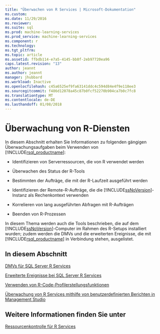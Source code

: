 ```yaml
---
title: "Überwachen von R Services | Microsoft-Dokumentation"
ms.custom: 
ms.date: 11/29/2016
ms.reviewer: 
ms.suite: sql
ms.prod: machine-learning-services
ms.prod_service: machine-learning-services
ms.component: r
ms.technology: 
ms.tgt_pltfrm: 
ms.topic: article
ms.assetid: ffbdb114-e7a5-4145-bb8f-2eb97720ea96
caps.latest.revision: "13"
author: jeannt
ms.author: jeannt
manager: jhubbard
ms.workload: Inactive
ms.openlocfilehash: c45a6525ef9fa63141ddc4c594d84e4f9e118ee3
ms.sourcegitcommit: f486d12078a45c87b0fcf52270b904ca7b0c7fc8
ms.translationtype: MT
ms.contentlocale: de-DE
ms.lasthandoff: 01/08/2018
---
```

# <a name="monitoring-r-services"></a>Überwachung von R-Diensten
  In diesem Abschnitt erhalten Sie Informationen zu folgenden gängigen Überwachungsaufgaben beim Verwenden von [!INCLUDE[rsql_productname](../../includes/rsql-productname-md.md)]:  
  
-   Identifizieren von Serverressourcen, die von R verwendet werden  
  
-   Überwachen des Status der R-Tools  
  
-   Bestimmten der Aufträge, die mit der R-Laufzeit ausgeführt werden  
  
-   Identifizieren der Remote-R-Aufträge, die die [!INCLUDE[ssNoVersion](../../includes/ssnoversion-md.md)]-Instanz als Rechenkontext verwenden  
  
-   Korrelieren von lang ausgeführten Abfragen mit R-Aufträgen  
  
-   Beenden von R-Prozessen  
  
 In diesem Thema werden auch die Tools beschrieben, die auf dem [!INCLUDE[ssNoVersion](../../includes/ssnoversion-md.md)]-Computer im Rahmen des R-Setups installiert wurden; zudem werden die DMVs und die erweiterten Ereignisse, die mit [!INCLUDE[rsql_productname](../../includes/rsql-productname-md.md)] in Verbindung stehen, ausgelistet.  
  
## <a name="in-this-section"></a>In diesem Abschnitt

[DMVs für SQL Server R Services](../../advanced-analytics/r-services/dmvs-for-sql-server-r-services.md)

[Erweiterte Ereignisse bei SQL Server R Services](../../advanced-analytics/r-services/extended-events-for-sql-server-r-services.md)

[Verwenden von R-Code-Profilerstellungsfunktionen](../../advanced-analytics/r-services/using-r-code-profiling-functions.md)

[Überwachung von R Services mithilfe von benutzerdefinierten Berichten in Management Studio](../../advanced-analytics/r-services/monitor-r-services-using-custom-reports-in-management-studio.md)
  
## <a name="see-also"></a>Weitere Informationen finden Sie unter  
 [Ressourcenkontrolle für R Services](../../advanced-analytics/r-services/resource-governance-for-r-services.md)  
  
  
